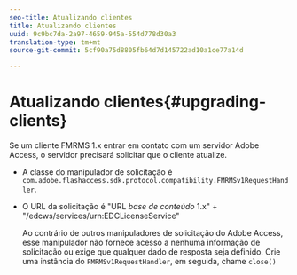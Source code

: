 ```yaml
---
seo-title: Atualizando clientes
title: Atualizando clientes
uuid: 9c9bc7da-2a97-4659-945a-554d778d30a3
translation-type: tm+mt
source-git-commit: 5cf90a75d8805fb64d7d145722ad10a1ce77a14d

---
```



# Atualizando clientes{#upgrading-clients}

Se um cliente FMRMS 1.x entrar em contato com um servidor Adobe Access, o servidor precisará solicitar que o cliente atualize.

* A classe do manipulador de solicitação é `com.adobe.flashaccess.sdk.protocol.compatibility.FMRMSv1RequestHandler`.
* O URL da solicitação é &quot;URL *base de conteúdo* 1.x&quot; + &quot;/edcws/services/urn:EDCLicenseService&quot;

   Ao contrário de outros manipuladores de solicitação do Adobe Access, esse manipulador não fornece acesso a nenhuma informação de solicitação ou exige que qualquer dado de resposta seja definido. Crie uma instância do `FMRMSv1RequestHandler`, em seguida, chame `close()`